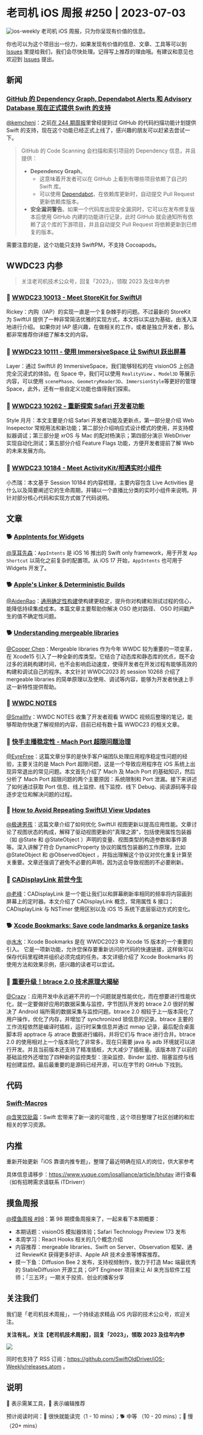 # 老司机 iOS 周报 #250 | 2023-07-03

![ios-weekly](https://github.com/SwiftOldDriver/iOS-Weekly/blob/master/assets/weekly-header/250.png?raw=true)
老司机 iOS 周报，只为你呈现有价值的信息。

你也可以为这个项目出一份力，如果发现有价值的信息、文章、工具等可以到 [Issues](https://github.com/SwiftOldDriver/iOS-Weekly/issues) 里提给我们，我们会尽快处理。记得写上推荐的理由哦。有建议和意见也欢迎到 [Issues](https://github.com/SwiftOldDriver/iOS-Weekly/issues) 提出。

## 新闻

### [GitHub 的 Dependency Graph, Dependabot Alerts 和 Advisory Database 现在正式提供 Swift 的支持](https://github.blog/changelog/2023-06-19-dependency-graph-dependabot-alerts-and-advisory-database-now-support-swift-advisories)

[@kemchenj](https://kemchenj.github.io)：之前[在 244 期周报](https://github.com/SwiftOldDriver/iOS-Weekly/releases/tag/%23244)里曾经提到过 GitHub 的代码扫描功能计划提供 Swift 的支持，现在这个功能已经正式上线了，感兴趣的朋友可以赶紧去尝试一下。

> GitHub 的 Code Scanning 会扫描和索引项目的 Dependency 信息，并且提供：
> 
> - **Dependency Graph**。
>   - 这意味着开发者可以在 GitHub 上看到有哪些项目依赖了自己的 Swift 库。
>   - 可以使用 [Dependabot](https://docs.github.com/en/code-security/dependabot/dependabot-alerts/about-dependabot-alerts)，在依赖库更新时，自动提交 Pull Request 更新依赖库版本。
> - **安全漏洞警告**。如果一个代码库出现安全漏洞时，它可以在发布修复版本后使用 GitHub 内建的功能进行记录，此时 GitHub 就会通知所有依赖了这个库的下游项目，并且自动提交 Pull Request 将依赖更新到已修复的版本。 

需要注意的是，这个功能只支持 SwiftPM，不支持 Cocoapods。

## WWDC23 内参

> 关注老司机技术公众号，回复「2023」，领取 2023 及往年内参

### 🌟 [WWDC23 10013 - Meet StoreKit for SwiftUI](https://xiaozhuanlan.com/topic/0579631284)

Rickey：内购（IAP）的实现一直是一个复杂棘手的问题。不过最新的 StoreKit 为 SwiftUI 提供了一种非常简洁优雅的实现方式，本文将以实战为基础，由浅入深地进行介绍。
如果你对 IAP 感兴趣，在做相关的工作，或者是独立开发者，那么都非常推荐你详细了解本文的内容。

### 🌟 [WWDC23 10111 - 使用 ImmersiveSpace 让 SwiftUI 跃出屏幕](https://xiaozhuanlan.com/topic/2586749130)

Layer：通过 SwiftUI 的 ImmersiveSpace，我们能够轻松的在 visionOS 上创造完全沉浸式的体验。在 Space 中，我们可以使用 `RealityView` 、`Model3D` 等展示内容，可以使用 `scenePhase`、`GeometryReader3D`、`ImmersionStyle`等更好的管理 Space，此外，还有一些自定义功能也值得我们探索。

### 🌟 [WWDC23 10262 - 重新探索 Safari 开发者功能](https://xiaozhuanlan.com/topic/0356874192)

Style 月月：本文主要是介绍 Safari 开发者功能及更新点，第一部分是介绍 Web Insepector 常规用法和新功能；第二部分介绍响应式设计模式的使用，并支持模拟器调试；第三部分是 xrOS 与 Mac 的配对杨演示；第四部分演示 WebDriver 实现自动化测试；第五部分介绍 Feature Flags 功能，方便开发者提前了解 Web 的未来发展方向。

### 🌟 [WWDC23 10184 - Meet ActivityKit/相遇实时小组件](https://xiaozhuanlan.com/topic/3186527094)

小杰瑞：本文基于 Session 10184 的内容梳理，主要内容包含 Live Activities 是什么以及简要阐述它的生命周期，并辅以一个直播比分类的实时小组件来说明。并针对部分核心代码和实现方式做了代码说明。


## 文章

### 🐕 [AppIntents for Widgets](https://alexanderweiss.dev/blog/2023-06-10-appintents-for-widgets)

[@享耳先森](https://github.com/iblacksun)：`AppIntents` 是 iOS 16 推出的 Swift only framework，用于开发 `App Shortcut` 以简化之前复杂的配置项。从 iOS 17 开始，`AppIntents` 也可用于 Widgets 开发了。

### 🐕 [Apple's Linker & Deterministic Builds](https://milen.me/writings/apple-linker-ld64-deterministic-builds-oso-prefix/)
[@AidenRao](https://weibo.com/AidenRao)：[通用确定性构建](http://blog.llvm.org/2019/11/deterministic-builds-with-clang-and-lld.html)使构建更稳定，提升你对构建和测试过程的信心，能降低持续集成成本。本篇文章主要帮助你解决 OSO 绝对路径、 OSO 时间戳产生的值不确定性问题。

### 🐕 [Understanding mergeable libraries](https://www.polpiella.dev/understanding-mergeable-libraries/)

[@Cooper Chen](https://github.com/cjlcooper)：Mergeable libraries 作为今年 WWDC 较为重要的一项变革，在 Xcode15 引入了一种全新的库类型。它结合了动态库和静态库的优点，既不会过多的消耗构建时间，也不会影响启动速度，使得开发者在开发过程有能够高效的构建和调试自己的程序。本文针对 WWDC2023 的 session 10268 介绍了 mergeable libraries 的简单原理以及使用、调试等内容，能够为开发者快速上手这一新特性提供帮助。

### 🐎 [WWDC NOTES](https://www.wwdcnotes.com/)

[@Smallfly](https://github.com/iostalks)：WWDC NOTES 收集了开发者观看 WWDC 视频后整理的笔记，能够帮助你快速了解视频的内容，目前已经有数十篇 WWDC23 的相关文章。

### 🐢 [快手主播稳定性 - Mach Port 超限问题治理](https://mp.weixin.qq.com/s/hzKQZjQEp7Gpv6Uhl1xVSA)

[@EyreFree](https://github.com/EyreFree)：这篇文章分享的是快手客户端团队处理应用程序稳定性问题的经验，主要关注的是 Mach Port 超限问题，这是一个导致应用程序在 iOS 系统上出现异常退出的常见问题。本文首先介绍了 Mach 及 Mach Port 的基础知识，然后分析了 Mach Port 超限问题的两个主要原因：系统限制和 Port 泄漏。接下来讲述了如何通过获取 Port 信息、线上监控、线下监控、线下 Debug、阅读源码等手段逐步定位和解决问题的过程。

### 🐢 [How to Avoid Repeating SwiftUI View Updates](https://mobileappcircular.com/how-to-avoid-repeating-swiftui-view-updates-dcf0a65d3758)

[@极速男孩](https://github.com/ztlyyznf001)：这篇文章介绍了如何优化 SwiftUI 视图更新以提高应用性能。文章讨论了视图状态的构成，解释了驱动视图更新的"真理之源"，包括使用属性包装器（如 @State 和 @StateObject ）声明的变量、视图类型的构造参数和事件源等。深入讲解了符合 DynamicProperty 协议的属性包装器的工作原理，比如 @StateObject 和 @ObservedObject ，并指出理解这个协议对优化重复计算至关重要。文章还强调了避免不必要的声明，因为这会导致视图的不必要刷新。

### 🐢 [CADisplayLink 前世今生](https://mp.weixin.qq.com/s/I1fDj1GBHEr4x4Jg2u_GXA)

[@老峰](https://github.com/gesantung)：CADisplayLink 是一个能让我们以和屏幕刷新率相同的频率将内容画到屏幕上的定时器。本文介绍了 CADisplayLink 概念，常用属性 & 接口；CADisplayLink 与 NSTimer 使用区别以及 iOS 15 系统下底层驱动方式的变化。


### 🐕 [Xcode Bookmarks: Save code landmarks & organize tasks](https://www.avanderlee.com/xcode/bookmarks-navigator/)

@[水水](https://www.xuyanlan.com/)：Xcode Bookmarks 是在 WWDC2023 中 Xcode 15 版本的一个重要的引入。 它是一项新功能，允许您保存要重新访问的代码的快速链接，这样做可以保存代码里程碑并组织必须完成的任务。本文详细介绍了 Xcode Bookmarks 的使用方法和效果示例，感兴趣的读者可以尝试。

### 🐢 [重要升级！btrace 2.0 技术原理大揭秘](https://mp.weixin.qq.com/s/WZ5JxCFv_FSOLqR-sRremA)

[@Crazy](https://github.com/jiyan135960)：应用开发中永远避不开的一个问题就是性能优化，而在想要进行性能优化，就一定要做好应用的数据采集与监控，字节团队开发的 btrace 2.0 很好的解决了 Android 端所需的数据采集与监控问题。btrace 2.0 相较于上一版本简化了用户操作，优化了内存，并增加了 synchronized 锁信息的记录。btrace 主要的工作流程依然是编译时插桩，运行时采集信息并通过 mmap 记录，最后配合桌面脚本将 apptrace 与 atrace 数据进行编码，并将它们与 ftrace 进行合并。btrace 2.0 的使用相对上一个版本简化了非常多，现在只需要 java 与 adb 环境就可以进行开发。并且当前版本还支持了精准插桩，大大减少了插桩量。该版本除了以前的基础监控外还增加了四种新的监控类型：渲染监控、Binder 监控、阻塞监控与线程创建监控。最后最重要的是源码已经开源，可以在字节的 GitHub 下找到。

## 代码

### [Swift-Macros](https://github.com/krzysztofzablocki/Swift-Macros)

[@含笑饮砒霜](https://weibo.com/chinafishnews/)：Swift 宏带来了新一波的可能性 , 这个项目整理了社区创建的和宏相关的学习资源。

## 内推

重新开始更新「iOS 靠谱内推专题」，整理了最近明确在招人的岗位，供大家参考

具体信息请移步：https://www.yuque.com/iosalliance/article/bhutav 进行查看（如有招聘需求请联系 iTDriverr）

## 摸鱼周报

[@摸鱼周报 #98](https://mp.weixin.qq.com/s/PNEYW71BfkQ2Y3n7uRdxsQ)：第 98 期摸鱼周报来了，一起来看下本期概要：

* 本期话题：visionOS 模拟器体验；Safari Technology Preview 173 发布
* 本周学习：React Hooks 相关的几个概念介绍
* 内容推荐：mergeable libraries、Swift on Server、Observation 框架、通过 ReviewKit 获得更多好评、Apple AR 技术全景等博客推荐。
* 摸一下鱼：Diffusion Bee 2 发布，支持视频制作，致力于打造 Mac 端最优秀的 StableDiffusion 开源工具；GPT Engineer 项目来让 AI 来充当软件工程师；「三五环」一期关于投资、创业的播客分享


## 关注我们

我们是「老司机技术周报」，一个持续追求精品 iOS 内容的技术公众号，欢迎关注。

**关注有礼，关注【老司机技术周报】，回复「2023」，领取 2023 及往年内参**

![](https://github.com/SwiftOldDriver/iOS-Weekly/blob/master/assets/qrcode_for_wechat.jpg?raw=true)

同时也支持了 RSS 订阅：https://github.com/SwiftOldDriver/iOS-Weekly/releases.atom 。

## 说明

🚧 表示需某工具，🌟 表示编辑推荐

预计阅读时间：🐎 很快就能读完（1 - 10 mins）；🐕 中等 （10 - 20 mins）；🐢 慢（20+ mins）
